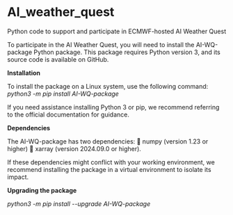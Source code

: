 # AI_weather_quest
Python code to support and participate in ECMWF-hosted AI Weather Quest

To participate in the AI Weather Quest, you will need to install the AI-WQ-package Python package. This package requires Python version 3, and its source code is available on GitHub.

**Installation**

To install the package on a Linux system, use the following command:   
_python3 -m pip install AI-WQ-package_

If you need assistance installing Python 3 or pip, we recommend referring to the official documentation for guidance.

**Dependencies**

The AI-WQ-package has two dependencies:
  	numpy (version 1.23 or higher)
  	xarray (version 2024.09.0 or higher).

If these dependencies might conflict with your working environment, we recommend installing the package in a virtual environment to isolate its impact.

**Upgrading the package**

_python3 -m pip install --upgrade AI-WQ-package_

